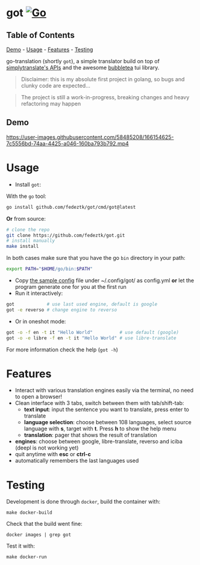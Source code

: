 # got [![Go](https://github.com/fedeztk/got/actions/workflows/go.yaml/badge.svg)](https://github.com/fedeztk/got/tree/master/.github/workflows/go.yml)

## Table of Contents

[Demo](#orgab62fc1) -
[Usage](#orgfa2aa9c) -
[Features](#org26baa6c) -
[Testing](#org2744438)

go-translation (shortly `got`), a simple translator build on top of [simplytranslate's APIs](https://codeberg.org/SimpleWeb/SimplyTranslate-Web/src/branch/master/api.md) and the awesome [bubbletea](https://github.com/charmbracelet/bubbletea) tui library.

> Disclaimer: this is my absolute first project in golang, so bugs and clunky code are expected&#x2026;

> The project is still a work-in-progress, breaking changes and heavy refactoring may happen


<a id="orgab62fc1"></a>

## Demo


https://user-images.githubusercontent.com/58485208/166154625-7c5556bd-74aa-4425-a046-160ba793b792.mp4


<a id="orgfa2aa9c"></a>

# Usage

- Install `got`: 

With the `go` tool:
```sh
go install github.com/fedeztk/got/cmd/got@latest
```
**Or** from source:
```sh
# clone the repo
git clone https://github.com/fedeztk/got.git
# install manually 
make install
```
In both cases make sure that you have the go `bin` directory in your path:
```sh
export PATH="$HOME/go/bin:$PATH"
```

- Copy [the sample config](https://github.com/fedeztk/got/blob/master/config.yml) file under ~/.config/got/ as config.yml **or** let the program generate one for you at the first run
- Run it interactively:
```sh
got            # use last used engine, default is google
got -e reverso # change engine to reverso
```
-  Or in oneshot mode:
```sh
got -o -f en -t it "Hello World"          # use default (google)
got -o -e libre -f en -t it "Hello World" # use libre-translate
```
For more information check the help (`got -h`)
<a id="org26baa6c"></a>

# Features

-   Interact with various translation engines easily via the terminal, no need to open a browser!
-   Clean interface with 3 tabs, switch between them with tab/shift-tab:
	-   **text input**: input the sentence you want to translate, press enter to translate
	-   **language selection**: choose between 108 languages, select source language with **s**, target with **t**. Press **h** to show the help menu
	-   **translation**: pager that shows the result of translation
- **engines**: choose between google, libre-translate, reverso and iciba (deepl is not working yet)
-   quit anytime with **esc** or **ctrl-c**
-   automatically remembers the last languages used


<a id="org2744438"></a>

# Testing

Development is done through `docker`, build the container with:

    make docker-build

Check that the build went fine:

    docker images | grep got

Test it with:

    make docker-run

